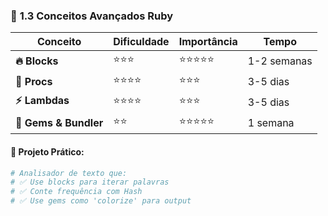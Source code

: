 ### 🧩 **1.3 Conceitos Avançados Ruby**

| Conceito | Dificuldade | Importância | Tempo |
|----------|-------------|-------------|-------|
| **🔥 Blocks** | ⭐⭐⭐ | ⭐⭐⭐⭐⭐ | 1-2 semanas |
| **🎯 Procs** | ⭐⭐⭐⭐ | ⭐⭐⭐ | 3-5 dias |
| **⚡ Lambdas** | ⭐⭐⭐⭐ | ⭐⭐⭐ | 3-5 dias |
| **💎 Gems & Bundler** | ⭐⭐ | ⭐⭐⭐⭐⭐ | 1 semana |

#### 📝 **Projeto Prático:**
```ruby
# Analisador de texto que:
# ✅ Use blocks para iterar palavras
# ✅ Conte frequência com Hash
# ✅ Use gems como 'colorize' para output
```
